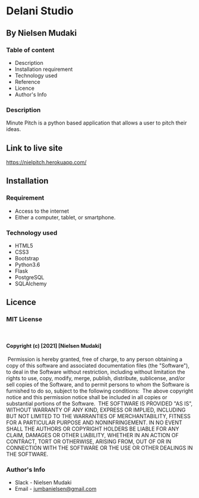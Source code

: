 # Delani Studio

## By Nielsen Mudaki

### Table of content

* Description
* Installation requirement
* Technology used
* Reference
* Licence
* Author's Info

### Description

Minute Pitch is a python based application that allows a user to pitch their ideas.

## Link to live site

<https://nielpitch.herokuapp.com/>

## Installation

### Requirement

* Access to the internet
* Either a computer, tablet, or smartphone.

### Technology used

* HTML5
* CSS3
* Bootstrap
* Python3.6
* Flask
* PostgreSQL
* SQLAlchemy

## Licence

### MIT License

​

#### Copyright (c) [2021] [Nielsen Mudaki]

​
Permission is hereby granted, free of charge, to any person obtaining a copy
of this software and associated documentation files (the "Software"), to deal
in the Software without restriction, including without limitation the rights
to use, copy, modify, merge, publish, distribute, sublicense, and/or sell
copies of the Software, and to permit persons to whom the Software is
furnished to do so, subject to the following conditions:
​
The above copyright notice and this permission notice shall be included in all
copies or substantial portions of the Software.
​
THE SOFTWARE IS PROVIDED "AS IS", WITHOUT WARRANTY OF ANY KIND, EXPRESS OR
IMPLIED, INCLUDING BUT NOT LIMITED TO THE WARRANTIES OF MERCHANTABILITY,
FITNESS FOR A PARTICULAR PURPOSE AND NONINFRINGEMENT. IN NO EVENT SHALL THE
AUTHORS OR COPYRIGHT HOLDERS BE LIABLE FOR ANY CLAIM, DAMAGES OR OTHER
LIABILITY, WHETHER IN AN ACTION OF CONTRACT, TORT OR OTHERWISE, ARISING FROM,
OUT OF OR IN CONNECTION WITH THE SOFTWARE OR THE USE OR OTHER DEALINGS IN THE
SOFTWARE.
​

### Author's Info

* Slack - Nielsen Mudaki
* Email - jumbanielsen@gmail.com
